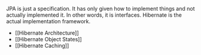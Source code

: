 JPA is just a specification. It has only given how to implement things and not actually implemented it. In other words, it is interfaces. Hibernate is the actual implementation framework.

- [[Hibernate Architecture]]
- [[Hibernate Object States]]
- [[Hibernate Caching]]
